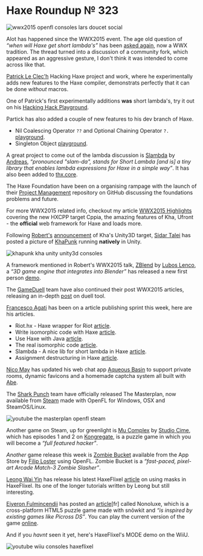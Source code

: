[_template]: ../templates/roundup.html
[date]: / "2015-06-05 09:20:00"
[modified]: / "2015-06-10 15:00:00"
[published]: / "2015-06-10 15:00:00"
[“”]: a ""
# Haxe Roundup № 323

![wwx2015 openfl consoles lars doucet social](/img/323/wwx2015.jpg "Lars Doucet speaking at WWX2015 in Mozilla Paris")

Alot has happened since the WWX2015 event. The age old question of
_“when will Haxe get short lambda's”_ has been [asked again][l1],
now a WWX tradition. The thread turned into a discussion of a community
fork, which appeared as an aggressive gesture, I don't think it was
intended to come across like that. 

[Patrick Le Clec'h][tw1] Hacking Haxe project and work,
where he experimentally adds new features to the Haxe compiler,
demonstrats perfectly that it can be done _without_ macros.

One of Patrick's first experimentally additions **was** short 
lambda's, try it out on his [Hacking Hack Playground][l2].

Partick has also added a couple of new features to his dev
branch of Haxe.

- Nil Coalescing Operator `??` and Optional Chaining Operator `?.` [playground][l3].
- Singleton Object [playground][l4].

A great project to come out of the lambda discussion is [Slambda][l6]
by [Andreas][gh1], _“pronounced "slam-da", stands for Short Lambda
[and is] a tiny library that enables lambda expressions for Haxe 
in a simple way”_. It has also been added to [thx.core][l7].

The Haxe Foundation have been on a organising rampage with the
launch of their [Project Management][l5] repository on GitHub
discussing the foundations problems and future.

For more WWX2015 related info, checkout my article [WWX2015
Highlights][l8] covering the new HXCPP target Cppia, the amazing
features of Kha, Ufront - the **official** web framework for Haxe
and loads more.

Following [Robert's][tw2] [announcement][l9] of Kha's Unity3D target,
[Sidar Talei][tw3] has posted a picture of [KhaPunk][l10] running
**natively** in Unity.

![khapunk kha unity unity3d consoles](/img/323/khapunk.png "KhaPunk running in Unity by @Hexvalues!")

A framework mentioned in Robert's WWX2015 talk, [ZBlend][l12] by
[Lubos Lenco][tw5], a _“3D game engine that integrates into 
Blender”_ has released a new first person [demo][l13].

The [GameDuell][tw4] team have also continued their post WWX2015 
articles, releasing an in-depth [post][l11] on duell tool.

[Francesco Agati][tw6] has been on a article publishing sprint this
week, here are his articles.

- Riot.hx - Haxe wrapper for Riot [article][l14].
- Write isomorphic code with Haxe [article][l15].
- Use Haxe with Java [article][l16].
- The real isomorphic code [article][l17].
- Slambda - A nice lib for short lambda in Haxe [article][l18].
- Assignment destructuring in Haxe [article][l19].

[Nico May][tw7] has updated his web chat app [Aqueous Basin][l20] to support
private rooms, dynamic favicons and a homemade captcha system all built with 
[Abe][l21].

The [Shark Punch][tw8] team have officially released The Masterplan, now
available from [Steam][l22] made with OpenFL for Windows, OSX and SteamOS/Linux.

![youtube the masterplan openfl steam](2bovPT2ACDA)

Another game on Steam, up for greenlight is [Mu Complex][l23] by [Studio Cime][tw9],
which has episodes 1 and 2 on [Kongregate][l24], is a puzzle game in which you will
become a _“full featured hacker”_.

_Another_ game release this week is [Zombie Bucket][l25] available from the
App Store by [Filip Loster][tw10] using OpenFL. Zombie Bucket is a _“fast-paced, 
pixel-art Arcade Match-3 Zombie Slasher”_.

[Leong Wai Yin][tw11] has release his latest HaxeFlixel [article][l26] on using
masks in HaxeFlixel. Its one of the longer tutorials written by Leong but still
interesting.

[Eiyeron Fulmincendii][tw12] has posted an [article][l27][fr] called Nonoluxe, which
is a cross-platform HTML5 puzzle game made with snõwkit and _“is inspired by existing
games like Picross DS”_. You can play the current version of the game [online][l28].

And if you _havnt_ seen it yet, here's HaxeFlixel's MODE demo on the WiiU.

![youtube wiiu consoles haxeflixel](qWDq7XIy24o)

[gh1]: https://github.com/ciscoheat "@ciscoheat"

[tw12]: https://twitter.com/Eiyeron "@Eiyeron"
[tw11]: https://twitter.com/laxa88 "@laxa88"
[tw10]: https://twitter.com/FilipLoster "@FilipLoster"
[tw9]: https://twitter.com/Studiocime "@Studiocime"
[tw8]: https://twitter.com/SharkPunchHQ "@SharkPunchHQ"
[tw7]: https://twitter.com/nico_m__ "@nico_m__"
[tw6]: https://twitter.com/sa_su_ke "@sa_su_ke"
[tw5]: https://twitter.com/luboslenco "@luboslenco"
[tw4]: https://twitter.com/GameDuell "@GameDuell"
[tw3]: https://twitter.com/Hexvalues "@Hexvalues"
[tw2]: https://twitter.com/robdangerous "@robdangerous"
[tw1]: https://twitter.com/pleclech "@pleclech"

[l28]: http://retroactive.me/~eiyeron/games/Nonoluxe/ "Play Nonoluxe"
[l27]: http://retroactive.me/retro-actif/portfolio/nonoluxe/ "Nonoluxe"
[l26]: http://coinflipstudios.com/devblog/?p=421 "HaxeFlixel Tutorial: Mask"
[l25]: https://itunes.apple.com/app/id932424990 "Zombie Bucket on iTunes"
[l24]: http://www.kongregate.com/games/StudioCime "Studio Cime on Kongregate"
[l23]: https://steamcommunity.com/sharedfiles/filedetails/?id=456119794 "Mu Complex on Steam"
[l22]: http://store.steampowered.com/app/313080/ "The Masterplan available from Steam"
[l21]: https://github.com/abedev/abe "Abe on GitHub"
[l20]: https://aqueous-basin.herokuapp.com/chat "Aqueous Basin"
[l19]: https://medium.com/@sa_su_ke/assignment-destructuring-in-haxe-74fa8f28e6a4 "Assignment destructuring in Haxe"
[l18]: https://medium.com/@sa_su_ke/slambda-a-nice-lib-for-short-lambda-in-haxe-e5bfaef9c649 "Slambda - A nice lib for short lambda in Haxe"
[l17]: https://medium.com/@sa_su_ke/the-real-isomorphic-code-684d55a75995 "The real isomorphic code"
[l16]: https://medium.com/@sa_su_ke/use-haxe-with-java-7a27fe77b59b "Use Haxe with Java"
[l15]: https://medium.com/@sa_su_ke/write-isomorphic-code-with-haxe-b6f9a12654e0 "Write isomorphic code with Haxe"
[l14]: https://medium.com/@sa_su_ke/riot-hx-haxe-wrapper-for-riot-e132d3916323 "Riot.hx - Haxe wrapper for Riot"
[l13]: http://zblend.org/examples/first_person/ "ZBlend First Person Demo"
[l12]: http://zblend.org/docs/ "ZBlend.org Documentation"
[l11]: http://www.khaledgarbaya.net/duell-tool-and-environment-explained/ "Duell tool and Enviroment explained"
[l10]: https://bitbucket.org/stalei/khapunk "KhaPunk on BitBucket"
[l9]: http://haxe.io/roundups/wwx/2015/#kha "WWX2015 Kha Highlights"
[l8]: http://haxe.io/roundups/wwx/2015/ "WWX2015 Highlights"
[l7]: https://github.com/fponticelli/thx.core "thx.core on GitHub"
[l6]: https://github.com/ciscoheat/slambda "Slambda on GitHub"
[l5]: https://github.com/HaxeFoundation/Project-Management "Haxe Project Management on GitHub"
[l4]: http://hacking-haxe-dev.atouchofcode.com/#dD16f "Singleton Objects in Haxe"
[l3]: http://hacking-haxe-dev.atouchofcode.com/#B77D0 "?? and ?. operators in Haxe"
[l2]: http://hacking-haxe.atouchofcode.com/#f7599 "Short Lambdas in Haxe"
[l1]: https://github.com/HaxeFoundation/haxe/issues/4268 "Add Short Lambdas to Haxe"
